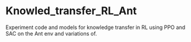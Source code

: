 # Knowled_transfer_RL_Ant
Experiment code and models for knowledge transfer in RL using PPO and SAC on the Ant env and variations of.
